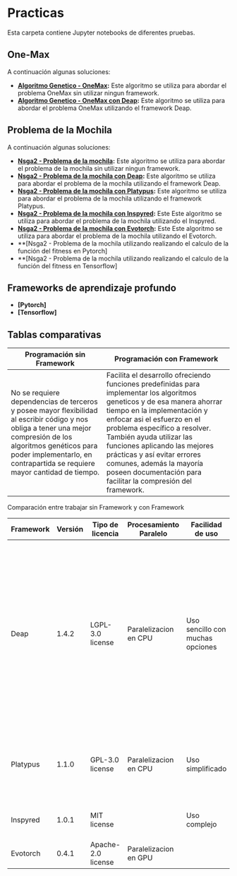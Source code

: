 # Practicas 

Esta carpeta contiene Jupyter notebooks de diferentes pruebas.


## One-Max

A continuación algunas soluciones:

- **[Algoritmo Genetico - OneMax](01Algoritmo_Genetico_OneMax.ipynb):** Este algoritmo se utiliza para abordar el problema OneMax sin utilizar ningun framework.
- **[Algoritmo Genetico - OneMax con Deap](02Algoritmo_Genetico_OneMax_Deap.ipynb):** Este algoritmo se utiliza para abordar el problema OneMax utilizando el framework Deap.
  
## Problema de la Mochila
A continuación algunas soluciones:

- **[Nsga2 - Problema de la mochila](03Problema_de_la_mochila_real.ipynb):** Este algoritmo se utiliza para abordar el problema de la mochila sin utilizar ningun framework.
- **[Nsga2 - Problema de la mochila con Deap](04Problema_de_la_mochila_con_nsga2_Deap.ipynb):** Este algoritmo se utiliza para abordar el problema de la mochila utilizando el framework Deap.
- **[Nsga2 - Problema de la mochila con Platypus](05Problema_de_la_mochila_con_nsga2_Platypus.ipynb):** Este algoritmo se utiliza para abordar el problema de la mochila utilizando el framework Platypus.
- **[Nsga2 - Problema de la mochila con Inspyred](06Problema_de_la_mochila_con_nsga2_Inspyred.ipynb):** Este Este algoritmo se utiliza para abordar el problema de la mochila utilizando el Inspyred.
- **[Nsga2 - Problema de la mochila con Evotorch](06Problema_de_la_mochila_con_nsga2_Inspyred.ipynb):** Este Este algoritmo se utiliza para abordar el problema de la mochila utilizando el Evotorch.
- **[Nsga2 - Problema de la mochila utilizando realizando el calculo de la función del fitness en Pytorch]
- **[Nsga2 - Problema de la mochila utilizando realizando el calculo de la función del fitness en Tensorflow]

## Frameworks de aprendizaje profundo
- **[Pytorch]**
- **[Tensorflow]**

## Tablas comparativas 

| Programación sin Framework  |Programación con Framework|
|--------------|--------------|
|No se requiere dependencias de terceros y posee mayor flexibilidad al escribir código y nos obliga a tener una mejor compresión de los algoritmos genéticos para poder implementarlo, en contrapartida se requiere mayor cantidad de tiempo.    | Facilita el desarrollo ofreciendo funciones predefinidas para implementar los algoritmos geneticos y de esa manera ahorrar tiempo en la implementación y enfocar asi el esfuerzo en el problema específico a resolver. También ayuda utilizar las funciones aplicando las mejores prácticas y así evitar errores comunes, además la mayoría poseen documentación para facilitar la compresión del framework.   |

Comparación entre trabajar sin Framework y con Framework


| Framework  | Versión  | Tipo de licencia   | Procesamiento Paralelo  | Facilidad de uso       | Parametrizaciones nativas | Documentación  | Algorithms   |
|------------|----------|--------------------|--------------------------|-------------------------|---------------------------|----------------|--------------|
| Deap       | 1.4.2    | LGPL-3.0 license   | Paralelizacion en CPU   | Uso sencillo con muchas opciones | SI            | Muy completa    | - Genetic programming using prefix trees Loosely typed, Strongly typed  Automatically defined functions                                                                Evolution strategies (including CMA-ES) /                                                                                                                     Multi-objective optimisation (NSGA-II, NSGA-III, SPEA2, MO-CMA-ES) |
| Platypus   | 1.1.0    | GPL-3.0 license    | Paralelizacion en CPU   | Uso simplificado        | SI            | Basica         | CMA-ES, NSGA-II, NSGA-III, GDE3, IBEA, MOEA/D, OMOPSO, EpsMOEA, SPEA2 |
| Inspyred   | 1.0.1    | MIT license        |                         | Uso complejo             | Si pero complicada de utilizar | Amplia        | GA, ES, PSO, ACO, SA, PAES, NSGA-II |
| Evotorch   | 0.4.1    | Apache-2.0 license | Paralelizacion en GPU   |                         | Basica        |                |                |

